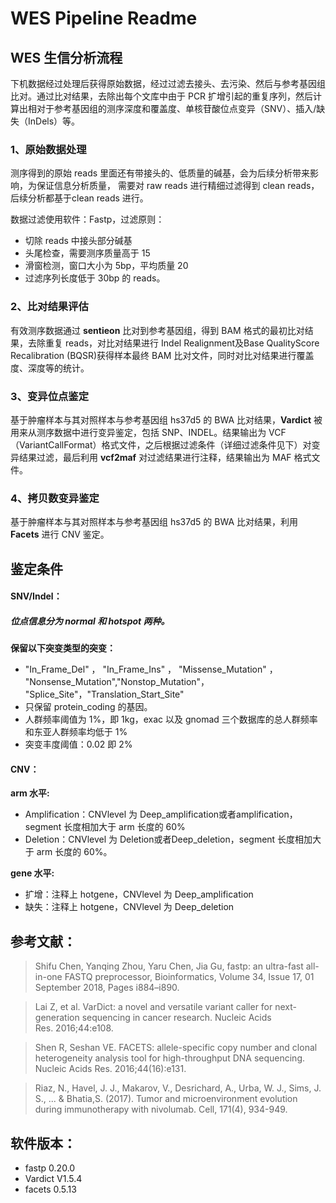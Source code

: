 # WES Pipeline Readme 
## WES 生信分析流程
下机数据经过处理后获得原始数据，经过过滤去接头、去污染、然后与参考基因组比对。通过比对结果，去除出每个文库中由于 PCR 扩增引起的重复序列，然后计算出相对于参考基因组的测序深度和覆盖度、单核苷酸位点变异（SNV）、插入/缺失（InDels）等。

### **1、原始数据处理**
测序得到的原始 reads 里面还有带接头的、低质量的碱基，会为后续分析带来影响，为保证信息分析质量， 需要对 raw reads 进行精细过滤得到 clean reads，后续分析都基于clean reads 进行。

数据过滤使用软件：Fastp，过滤原则：
- 切除 reads 中接头部分碱基
- 头尾检查，需要测序质量高于 15
- 滑窗检测，窗口大小为 5bp，平均质量 20
- 过滤序列长度低于 30bp 的 reads。

### **2、比对结果评估**
有效测序数据通过 **sentieon** 比对到参考基因组，得到 BAM 格式的最初比对结果，去除重复 reads，对比对结果进行 Indel Realignment及Base QualityScore Recalibration (BQSR)获得样本最终 BAM 比对文件，同时对比对结果进行覆盖度、深度等的统计。

### **3、变异位点鉴定**
基于肿瘤样本与其对照样本与参考基因组 hs37d5 的 BWA 比对结果，**Vardict** 被用来从测序数据中进行变异鉴定，包括 SNP、INDEL。结果输出为 VCF（VariantCallFormat）格式文件，之后根据过滤条件（详细过滤条件见下）对变异结果过滤，最后利用 **vcf2maf** 对过滤结果进行注释，结果输出为 MAF 格式文件。

### **4、拷贝数变异鉴定**
基于肿瘤样本与其对照样本与参考基因组 hs37d5 的 BWA 比对结果，利用 **Facets** 进行 CNV 鉴定。

## 鉴定条件
#### SNV/Indel：
##### 位点信息分为 normal 和 hotspot 两种。
**保留以下突变类型的突变：**
- "In_Frame_Del" ， "In_Frame_Ins" ， "Missense_Mutation" ， "Nonsense_Mutation","Nonstop_Mutation"， "Splice_Site"，"Translation_Start_Site"
- 只保留 protein_coding 的基因。
- 人群频率阈值为 1%，即 1kg，exac 以及 gnomad 三个数据库的总人群频率和东亚人群频率均低于 1%
- 突变丰度阈值：0.02 即 2%

#### CNV：
**arm 水平:** 
- Amplification：CNVlevel 为 Deep_amplification或者amplification，segment 长度相加大于 arm 长度的 60%
- Deletion：CNVlevel 为 Deletion或者Deep_deletion，segment 长度相加大于 arm 长度的 60%。

**gene 水平:** 
- 扩增：注释上 hotgene，CNVlevel 为 Deep_amplification
- 缺失：注释上 hotgene，CNVlevel 为 Deep_deletion

## 参考文献：
>Shifu Chen, Yanqing Zhou, Yaru Chen, Jia Gu, fastp: an ultra-fast all-in-one FASTQ preprocessor, Bioinformatics, Volume 34, Issue 17, 01 September 2018, Pages i884–i890.

>Lai Z, et al. VarDict: a novel and versatile variant caller for next-generation sequencing in cancer research. Nucleic Acids Res. 2016;44:e108.

>Shen R, Seshan VE. FACETS: allele-specific copy number and clonal heterogeneity analysis tool for high-throughput DNA sequencing. Nucleic Acids Res. 2016;44(16):e131. 

>Riaz, N., Havel, J. J., Makarov, V., Desrichard, A., Urba, W. J., Sims, J. S., ... & Bhatia,S. (2017). Tumor and microenvironment evolution during immunotherapy with nivolumab. Cell, 171(4), 934-949.

## 软件版本：
- fastp 0.20.0
- Vardict V1.5.4
- facets 0.5.13
